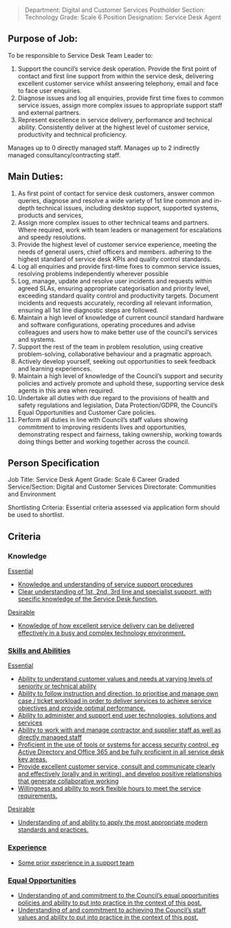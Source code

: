 


>Department: Digital and Customer Services
>Postholder Section: Technology
>Grade: Scale 6
>Position Designation: Service Desk Agent

## Purpose of Job:
To be responsible to Service Desk Team Leader to:
1.  Support the council’s service desk operation. Provide the first point of contact and first line support from within the service desk, delivering excellent customer service whilst answering telephony, email and face to face user enquiries.    
2.  Diagnose issues and log all enquiries, provide first time fixes to common service issues, assign more complex issues to appropriate support staff and external partners.    
3.  Represent excellence in service delivery, performance and technical ability. Consistently deliver at the highest level of customer service, productivity and technical proficiency.

Manages up to 0 directly managed staff.
Manages up to 2 indirectly managed consultancy/contracting staff.

## Main Duties:
1.  As first point of contact for service desk customers, answer common queries, diagnose and resolve a wide variety of 1st line common and in-depth technical issues, including desktop support, supported systems, products and services,    
2.  Assign more complex issues to other technical teams and partners. Where required, work with team leaders or management for escalations and speedy resolutions.    
3.  Provide the highest level of customer service experience, meeting the needs of general users, chief officers and members. adhering to the highest standard of service desk KPIs and quality control standards.    
4.  Log all enquiries and provide first-time fixes to common service issues, resolving problems independently wherever possible    
5.  Log, manage, update and resolve user incidents and requests within agreed SLAs, ensuring appropriate categorisation and priority level, exceeding standard quality control and productivity targets. Document incidents and requests accurately, recording all relevant information, ensuring all 1st line diagnostic steps are followed.    
6.  Maintain a high level of knowledge of current council standard hardware and software configurations, operating procedures and advise colleagues and users how to make better use of the council’s services and systems.    
7.  Support the rest of the team in problem resolution, using creative problem-solving, collaborative behaviour and a pragmatic approach.    
8.  Actively develop yourself, seeking out opportunities to seek feedback and learning experiences.    
9.  Maintain a high level of knowledge of the Council’s support and security policies and actively promote and uphold these, supporting service desk agents in this area when required.    
10.  Undertake all duties with due regard to the provisions of health and safety regulations and legislation, Data Protection/GDPR, the Council’s Equal Opportunities and Customer Care policies.    
11.  Perform all duties in line with Council’s staff values showing commitment to improving residents lives and opportunities, demonstrating respect and fairness, taking ownership, working towards doing things better and working together across the council.

## Person Specification
Job Title: Service Desk Agent
Grade: Scale 6 Career Graded
Service/Section: Digital and Customer Services
Directorate: Communities and Environment

Shortlisting Criteria: Essential criteria assessed via application form should be used to shortlist.

## Criteria 
### Knowledge
<u>Essential
-   Knowledge and understanding of service support procedures    
-   Clear understanding of 1st, 2nd, 3rd line and specialist support, with specific knowledge of the Service Desk function.

<u>Desirable
-   Knowledge of how excellent service delivery can be delivered effectively in a busy and complex technology environment.

### Skills and Abilities
<u>Essential
-   Ability to understand customer values and needs at varying levels of seniority or technical ability    
-   Ability to follow instruction and direction, to prioritise and manage own case / ticket workload in order to deliver services to achieve service objectives and provide optimal performance.    
-   Ability to administer and support end user technologies, solutions and services    
-   Ability to work with and manage contractor and supplier staff as well as directly managed staff    
-   Proficient in the use of tools or systems for access security control, eg Active Directory and Office 365 and be fully proficient in all service desk key areas.    
-   Provide excellent customer service, consult and communicate clearly and effectively (orally and in writing), and develop positive relationships that generate collaborative working    
-   Willingness and ability to work flexible hours to meet the service requirements.

<u>Desirable
-   Understanding of and ability to apply the most appropriate modern standards and practices.

### Experience
-   Some prior experience in a support team

### Equal Opportunities
-   Understanding of and commitment to the Council’s equal opportunities policies and ability to put into practice in the context of this post.    
-   Understanding of and commitment to achieving the Council’s staff values and ability to put into practice in the context of this post.


